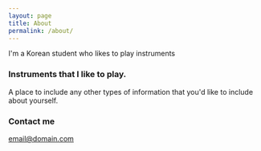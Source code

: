```yaml
---
layout: page
title: About
permalink: /about/
---
```


I'm a Korean student who likes to play instruments

### Instruments that I like to play.
A place to include any other types of information that you'd like to include about yourself.

### Contact me

[email@domain.com](mailto:email@domain.com)
